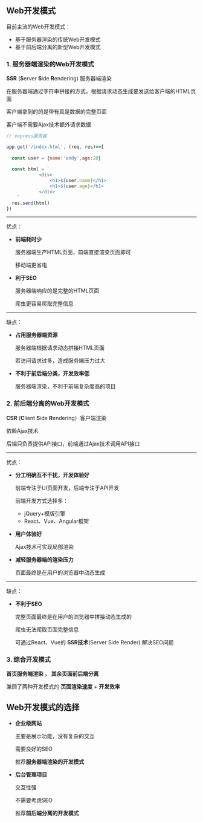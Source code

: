## Web开发模式

目前主流的Web开发模式：

- 基于服务器渲染的传统Web开发模式
- 基于前后端分离的新型Web开发模式



### 1. 服务器端渲染的Web开发模式

**SSR** (**S**erver **S**ide **R**endering) 服务器端渲染

在服务器端通过字符串拼接的方式，根据请求动态生成要发送给客户端的HTML页面

客户端拿到的的是带有真是数据的完整页面

客户端不需要Ajax技术额外请求数据

```js
// express服务器

app.get('/index.html', (req, res)=>{
  
  const user = {name:'andy',age:28}
  
  const html = `
			<div>
				<h1>${user.name}</h1>
				<h1>${user.age}</h1>
			</div>
	`
  res.send(html)
})
```

---

优点：

- **前端耗时少**

  服务器端生产HTML页面，前端直接渲染页面即可

  移动端更省电

- **利于SEO**

  服务器端响应的是完整的HTML页面

  爬虫更容易爬取完整信息

---

缺点：

- **占用服务器端资源**

  服务器端根据请求动态拼接HTML页面

  若访问请求过多，造成服务端压力过大

- **不利于前后端分类，开发效率低**

  服务器端渲染，不利于前端复杂度高的项目





### 2. 前后端分离的Web开发模式

**CSR** (**C**lient **S**ide **R**endering）客户端渲染

依赖Ajax技术

后端只负责提供API接口，前端通过Ajax技术调用API接口

---

优点：

- **分工明确互不干扰，开发体验好**

  前端专注于UI页面开发，后端专注于API开发

  前端开发方式选择多：

  - jQuery+模版引擎
  - React、Vue、Angular框架

- **用户体验好**

  Ajax技术可实现局部渲染

- **减轻服务器端的渲染压力**

  页面最终是在用户的浏览器中动态生成

---

缺点：

- **不利于SEO**

  完整页面最终是在用户的浏览器中拼接动态生成的

  爬虫无法爬取页面完整信息

  可通过React、Vue的 **SSR技术**(Server Side Render) 解决SEO问题







### 3. 综合开发模式

**首页服务端渲染 ， 其余页面前后端分离**

兼顾了两种开发模式的 **页面渲染速度** + **开发效率**









## Web开发模式的选择

- **企业级网站**

  主要是展示功能，没有复杂的交互

  需要良好的SEO

  推荐**服务器端渲染的开发模式**

- **后台管理项目**

  交互性强

  不需要考虑SEO

  推荐**前后端分离的开发模式**